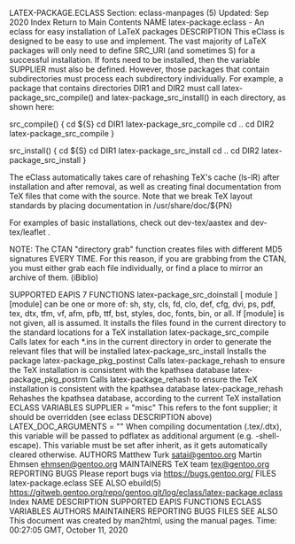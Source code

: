 LATEX-PACKAGE.ECLASS
Section: eclass-manpages (5)
Updated: Sep 2020
Index Return to Main Contents
NAME
latex-package.eclass - An eclass for easy installation of LaTeX packages
DESCRIPTION
This eClass is designed to be easy to use and implement. The vast majority of LaTeX packages will only need to define SRC_URI (and sometimes S) for a successful installation. If fonts need to be installed, then the variable SUPPLIER must also be defined.
However, those packages that contain subdirectories must process each subdirectory individually. For example, a package that contains directories DIR1 and DIR2 must call latex-package_src_compile() and latex-package_src_install() in each directory, as shown here:

src_compile() {
   cd ${S}
   cd DIR1
   latex-package_src_compile
   cd ..
   cd DIR2
   latex-package_src_compile }

src_install() {
   cd ${S}
   cd DIR1
   latex-package_src_install
   cd ..
   cd DIR2
   latex-package_src_install }

The eClass automatically takes care of rehashing TeX's cache (ls-lR) after installation and after removal, as well as creating final documentation from TeX files that come with the source. Note that we break TeX layout standards by placing documentation in /usr/share/doc/${PN}

For examples of basic installations, check out dev-tex/aastex and dev-tex/leaflet .

NOTE: The CTAN "directory grab" function creates files with different MD5 signatures EVERY TIME. For this reason, if you are grabbing from the CTAN, you must either grab each file individually, or find a place to mirror an archive of them. (iBiblio)

SUPPORTED EAPIS
7
FUNCTIONS
latex-package_src_doinstall [ module ]
[module] can be one or more of: sh, sty, cls, fd, clo, def, cfg, dvi, ps, pdf, tex, dtx, tfm, vf, afm, pfb, ttf, bst, styles, doc, fonts, bin, or all. If [module] is not given, all is assumed. It installs the files found in the current directory to the standard locations for a TeX installation
latex-package_src_compile
Calls latex for each *.ins in the current directory in order to generate the relevant files that will be installed
latex-package_src_install
Installs the package
latex-package_pkg_postinst
Calls latex-package_rehash to ensure the TeX installation is consistent with the kpathsea database
latex-package_pkg_postrm
Calls latex-package_rehash to ensure the TeX installation is consistent with the kpathsea database
latex-package_rehash
Rehashes the kpathsea database, according to the current TeX installation
ECLASS VARIABLES
SUPPLIER = "misc"
This refers to the font supplier; it should be overridden (see eclass DESCRIPTION above)
LATEX_DOC_ARGUMENTS = ""
When compiling documentation (.tex/.dtx), this variable will be passed to pdflatex as additional argument (e.g. -shell-escape). This variable must be set after inherit, as it gets automatically cleared otherwise.
AUTHORS
Matthew Turk <satai@gentoo.org>
Martin Ehmsen <ehmsen@gentoo.org>
MAINTAINERS
TeX team <tex@gentoo.org>
REPORTING BUGS
Please report bugs via https://bugs.gentoo.org/
FILES
latex-package.eclass
SEE ALSO
ebuild(5)
https://gitweb.gentoo.org/repo/gentoo.git/log/eclass/latex-package.eclass
Index
NAME
DESCRIPTION
SUPPORTED EAPIS
FUNCTIONS
ECLASS VARIABLES
AUTHORS
MAINTAINERS
REPORTING BUGS
FILES
SEE ALSO
This document was created by man2html, using the manual pages.
Time: 00:27:05 GMT, October 11, 2020
